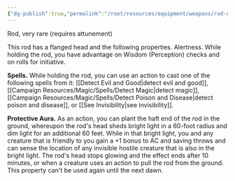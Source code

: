 ```yaml
---
{"dg-publish":true,"permalink":"/root/resources/equipment/weapons/rod-of-alertness/"}
---
```


Rod, very rare (requires attunement)

This rod has a flanged head and the following properties. Alertness. While holding the rod, you have advantage on Wisdom (Perception) checks and on rolls for initiative.

**Spells.** While holding the rod, you can use an action to cast one of the following spells from it: [[Detect Evil and Good\|detect evil and good]], [[Campaign Resources/Magic/Spells/Detect Magic\|detect magic]], [[Campaign Resources/Magic/Spells/Detect Poison and Disease\|detect poison and disease]], or [[See Invisibility\|see invisibility]].

**Protective Aura.** As an action, you can plant the haft end of the rod in the ground, whereupon the rod's head sheds bright light in a 60-foot radius and dim light for an additional 60 feet. While in that bright light, you and any creature that is friendly to you gain a +1 bonus to AC and saving throws and can sense the location of any invisible hostile creature that is also in the bright light. The rod's head stops glowing and the effect ends after 10 minutes, or when a creature uses an action to pull the rod from the ground. This property can't be used again until the next dawn.